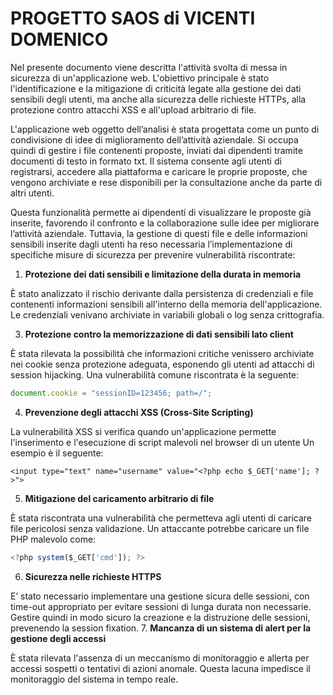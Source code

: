 # PROGETTO SAOS di VICENTI DOMENICO
Nel presente documento viene descritta l'attività svolta di messa in sicurezza di un'applicazione web. L'obiettivo principale è stato l'identificazione e la mitigazione di criticità legate alla gestione dei dati sensibili degli utenti, ma anche alla sicurezza delle richieste HTTPs, alla protezione contro attacchi XSS e all'upload arbitrario di file.  

L'applicazione web oggetto dell’analisi è stata progettata come un punto di condivisione di idee di miglioramento dell’attività aziendale. Si occupa quindi di gestire i file contenenti proposte, inviati dai dipendenti tramite documenti di testo in formato txt. Il sistema consente agli utenti di registrarsi, accedere alla piattaforma e caricare le proprie proposte, che vengono archiviate e rese disponibili per la consultazione anche da parte di altri utenti.  

Questa funzionalità permette ai dipendenti di visualizzare le proposte già inserite, favorendo il confronto e la collaborazione sulle idee per migliorare l’attività aziendale. Tuttavia, la gestione di questi file e delle informazioni sensibili inserite dagli utenti ha reso necessaria l’implementazione di specifiche misure di sicurezza per prevenire vulnerabilità riscontrate:  

1.	**Protezione dei dati sensibili e limitazione della durata in memoria**

È stato analizzato il rischio derivante dalla persistenza di credenziali e file contenenti informazioni sensibili all'interno della memoria dell'applicazione. Le credenziali venivano archiviate in variabili globali o log senza crittografia. 

3.	**Protezione contro la memorizzazione di dati sensibili lato client**

È stata rilevata la possibilità che informazioni critiche venissero archiviate nei cookie senza protezione adeguata, esponendo gli utenti ad attacchi di session hijacking. Una vulnerabilità comune riscontrata è la seguente:
```js
document.cookie = "sessionID=123456; path=/";
```

4.	**Prevenzione degli attacchi XSS (Cross-Site Scripting)**

La vulnerabilità XSS si verifica quando un'applicazione permette l'inserimento e l'esecuzione di script malevoli nel browser di un utente Un esempio è il seguente:
```JS
<input type="text" name="username" value="<?php echo $_GET['name']; ?>">
```
5.	**Mitigazione del caricamento arbitrario di file**

È stata riscontrata una vulnerabilità che permetteva agli utenti di caricare file pericolosi senza validazione. Un attaccante potrebbe caricare un file PHP malevolo come:
```js
<?php system($_GET['cmd']); ?>
```
6.	**Sicurezza nelle richieste HTTPS**

E’ stato necessario implementare una gestione sicura delle sessioni, con time-out appropriato per evitare sessioni di lunga durata non necessarie. Gestire quindi in modo sicuro la creazione e la distruzione delle sessioni, prevenendo la session fixation.
7.	**Mancanza di un sistema di alert per la gestione degli accessi**  

È stata rilevata l'assenza di un meccanismo di monitoraggio e allerta per accessi sospetti o tentativi di azioni anomale. Questa lacuna impedisce il monitoraggio del sistema in tempo reale.
